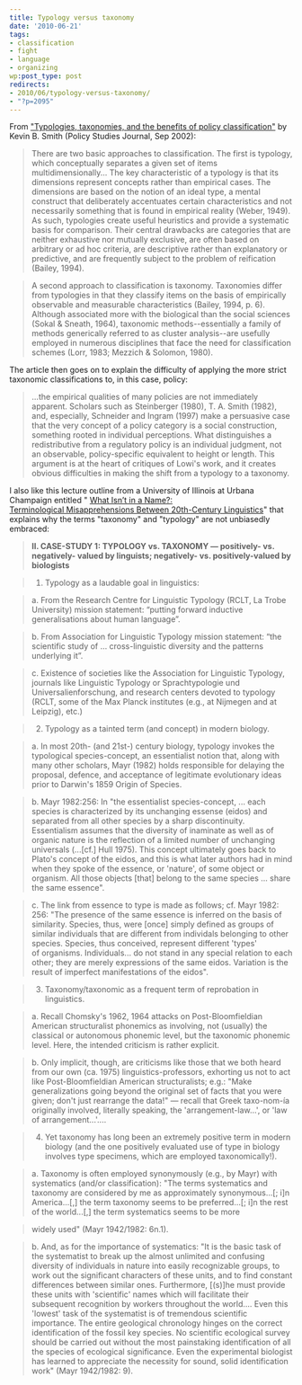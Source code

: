 ```yaml
---
title: Typology versus taxonomy
date: '2010-06-21'
tags:
- classification
- fight
- language
- organizing
wp:post_type: post
redirects:
- 2010/06/typology-versus-taxonomy/
- "?p=2095"
---
```


From ["Typologies, taxonomies, and the benefits of policy classification"](http://goliath.ecnext.com/coms2/gi_0199-2746294/Typologies-taxonomies-and-the-benefits.html) by Kevin B. Smith (Policy Studies Journal, Sep 2002):

> There are two basic approaches to classification. The first is typology, which conceptually separates a given set of items multidimensionally... The key characteristic of a typology is that its dimensions represent concepts rather than empirical cases. The dimensions are based on the notion of an ideal type, a mental construct that deliberately accentuates certain characteristics and not necessarily something that is found in empirical reality (Weber, 1949). As such, typologies create useful heuristics and provide a systematic basis for comparison. Their central drawbacks are categories that are neither exhaustive nor mutually exclusive, are often based on arbitrary or ad hoc criteria, are descriptive rather than explanatory or predictive, and are frequently subject to the problem of reification (Bailey, 1994).

>

> A second approach to classification is taxonomy. Taxonomies differ from typologies in that they classify items on the basis of empirically observable and measurable characteristics (Bailey, 1994, p. 6). Although associated more with the biological than the social sciences (Sokal & Sneath, 1964), taxonomic methods--essentially a family of methods generically referred to as cluster analysis--are usefully employed in numerous disciplines that face the need for classification schemes (Lorr, 1983; Mezzich & Solomon, 1980).

The article then goes on to explain the difficulty of applying the more strict taxonomic classifications to, in this case, policy:

> ...the empirical qualities of many policies are not immediately apparent. Scholars such as Steinberger (1980), T. A. Smith (1982), and, especially, Schneider and Ingram (1997) make a persuasive case that the very concept of a policy category is a social construction, something rooted in individual perceptions. What distinguishes a redistributive from a regulatory policy is an individual judgment, not an observable, policy-specific equivalent to height or length. This argument is at the heart of critiques of Lowi's work, and it creates obvious difficulties in making the shift from a typology to a taxonomy.

I also like this lecture outline from a University of Illinois at Urbana Champaign entitled " [What Isn’t in a Name?: Terminological Misapprehensions Between 20th-Century Linguistics](http://docs.google.com/viewer?a=v&q=cache:cRSelqArc0MJ:www.ling.ohio-state.edu/~bjoseph//JosephEtAlBioLingHdouts/ICHoLSBioLingHandout.pdf+difference+between+typology+and+taxonomy&hl=en&gl=us&pid=bl&srcid=ADGEESiIO19sMzHVS3VQZC7rFr0AQfHkHM9Ghg3mkGLN3kUeNvg1S-DBiJlPPYSGLn_-EPxR4jhL2ZC-WlyJtV7CPb1XJf5EZpkrHMvHSM1Xr6mEga-SZ-wGYnpIvg-eZQgNglnspHzW&sig=AHIEtbT9JWVCmAMkVnZoY_eJ8BS65kU4GA)" that explains why the terms "taxonomy" and "typology" are not unbiasedly embraced:

> **II. CASE-STUDY 1: TYPOLOGY vs. TAXONOMY — positively- vs. negatively- valued by linguists; negatively- vs. positively-valued by biologists**

>

> 1. Typology as a laudable goal in linguistics:

>

> a. From the Research Centre for Linguistic Typology (RCLT, La Trobe University) mission statement: “putting forward inductive generalisations about human language”.

>

> b. From Association for Linguistic Typology mission statement: “the scientific study of … cross-linguistic diversity and the patterns underlying it”.

>

> c. Existence of societies like the Association for Linguistic Typology, journals like Linguistic Typology or Sprachtypologie und Universalienforschung, and research centers devoted to typology (RCLT, some of the Max Planck institutes (e.g., at Nijmegen and at Leipzig), etc.)

>

> 2. Typology as a tainted term (and concept) in modern biology.

>

> a. In most 20th- (and 21st-) century biology, typology invokes the typological species-concept, an essentialist notion that, along with many other scholars, Mayr (1982) holds responsible for delaying the proposal, defence, and acceptance of legitimate evolutionary ideas prior to Darwin's 1859 Origin of Species.

>

> b. Mayr 1982:256: In "the essentialist species-concept, ... each species is characterized by its unchanging essense (eidos) and separated from all other species by a sharp discontinuity. Essentialism assumes that the diversity of inaminate as well as of organic nature is the reflection of a limited number of unchanging universals (...[cf.] Hull 1975). This concept ultimately goes back to Plato's concept of the eidos, and this is what later authors had in mind when they spoke of the essence, or 'nature', of some object or organism. All those objects [that] belong to the same species ... share the same essence".

>

> c. The link from essence to type is made as follows; cf. Mayr 1982: 256: "The presence of the same essence is inferred on the basis of similarity. Species, thus, were [once] simply defined as groups of similar individuals that are different from individals belonging to other species. Species, thus conceived, represent different 'types' of organisms. Individuals... do not stand in any special relation to each other; they are merely expressions of the same eidos. Variation is the result of imperfect manifestations of the eidos".

>

> 3. Taxonomy/taxonomic as a frequent term of reprobation in linguistics.

>

> a. Recall Chomsky's 1962, 1964 attacks on Post-Bloomfieldian American structuralist phonemics as involving, not (usually) the classical or autonomous phonemic level, but the taxonomic phonemic level. Here, the intended criticism is rather explicit.

>

> b. Only implicit, though, are criticisms like those that we both heard from our own (ca. 1975) linguistics-professors, exhorting us not to act like Post-Bloomfieldian American structuralists; e.g.: "Make generalizations going beyond the original set of facts that you were given; don't just rearrange the data!" — recall that Greek taxo-nom-ía originally involved, literally speaking, the 'arrangement-law…', or 'law of arrangement...'....

>

> 4. Yet taxonomy has long been an extremely positive term in modern biology (and the one positively evaluated use of type in biology involves type specimens, which are employed taxonomically!).

>

> a. Taxonomy is often employed synonymously (e.g., by Mayr) with systematics (and/or classification): "The terms systematics and taxonomy are considered by me as approximately synonymous...[; i]n America...[,] the term taxonomy seems to be preferred...[; i]n the rest of the world...[,] the term systematics seems to be more

> widely used" (Mayr 1942/1982: 6n.1).

>

> b. And, as for the importance of systematics: "It is the basic task of the systematist to break up the almost unlimited and confusing diversity of individuals in nature into easily recognizable groups, to work out the significant characters of these units, and to find constant differences between similar ones. Furthermore, [(s)]he must provide these units with 'scientific' names which will facilitate their subsequent recognition by workers throughout the world.... Even this 'lowest' task of the systematist is of tremendous scientific importance. The entire geological chronology hinges on the correct identification of the fossil key species. No scientific ecological survey should be carried out without the most painstaking identification of all the species of ecological significance. Even the experimental biologist has learned to appreciate the necessity for sound, solid identification work" (Mayr 1942/1982: 9).
